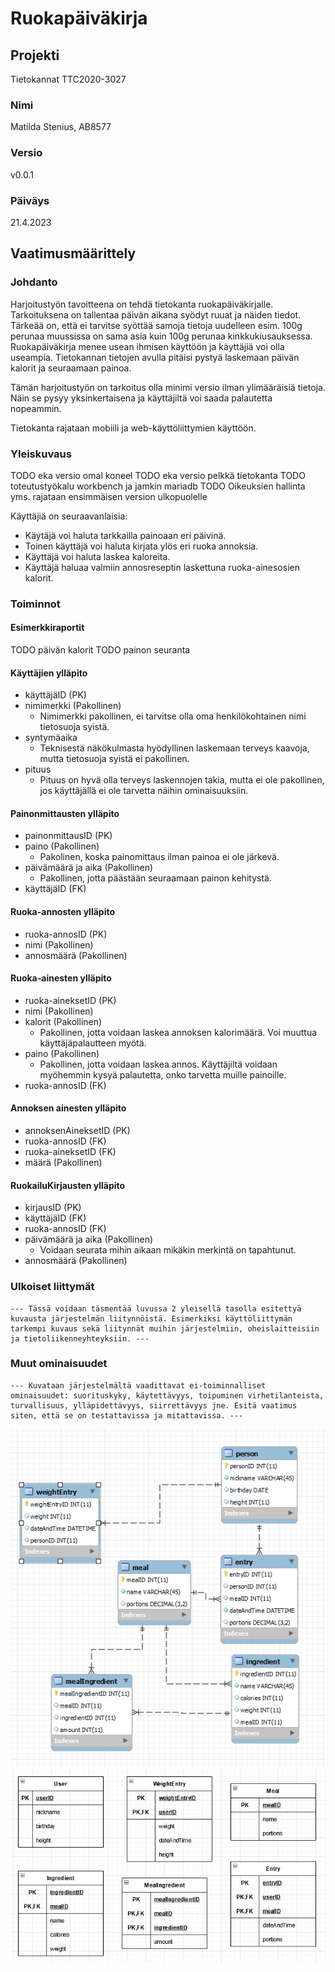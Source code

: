 # Ruokapäiväkirja

## Projekti

Tietokannat TTC2020-3027

### Nimi

Matilda Stenius, AB8577

### Versio

v0.0.1

### Päiväys

21.4.2023

## Vaatimusmäärittely

### Johdanto

Harjoitustyön tavoitteena on tehdä tietokanta ruokapäiväkirjalle. Tarkoituksena on tallentaa päivän aikana syödyt ruuat ja näiden tiedot. Tärkeää on, että ei tarvitse syöttää samoja tietoja uudelleen esim. 100g perunaa muussissa on sama asia kuin 100g perunaa kinkkukiusauksessa. Ruokapäiväkirja menee usean ihmisen käyttöön ja käyttäjiä voi olla useampia. Tietokannan tietojen avulla pitäisi pystyä laskemaan päivän kalorit ja seuraamaan painoa.

Tämän harjoitustyön on tarkoitus olla minimi versio ilman ylimääräisiä tietoja. Näin se pysyy yksinkertaisena ja käyttäjiltä voi saada palautetta nopeammin.

Tietokanta rajataan mobiili ja web-käyttöliittymien käyttöön.

### Yleiskuvaus

TODO eka versio omal koneel
TODO eka versio pelkkä tietokanta
TODO toteutustyökalu workbench ja jamkin mariadb
TODO Oikeuksien hallinta yms. rajataan ensimmäisen version ulkopuolelle

Käyttäjiä on seuraavanlaisia:

- Käytäjä voi haluta tarkkailla painoaan eri päivinä.
- Toinen käyttäjä voi haluta kirjata ylös eri ruoka annoksia.
- Käyttäjä voi haluta laskea kaloreita.
- Käyttäjä haluaa valmiin annosreseptin laskettuna ruoka-ainesosien kalorit.

### Toiminnot

#### Esimerkkiraportit

TODO päivän kalorit
TODO painon seuranta

#### Käyttäjien ylläpito

- käyttäjäID (PK)
- nimimerkki (Pakollinen)
  - Nimimerkki pakollinen, ei tarvitse olla oma henkilökohtainen nimi tietosuoja syistä.
- syntymäaika
  - Teknisestä näkökulmasta hyödyllinen laskemaan terveys kaavoja, mutta tietosuoja syistä ei pakollinen.
- pituus
  - Pituus on hyvä olla terveys laskennojen takia, mutta ei ole pakollinen, jos käyttäjällä ei ole tarvetta näihin ominaisuuksiin.

#### Painonmittausten ylläpito

- painonmittausID (PK)
- paino (Pakollinen)
  - Pakolinen, koska painomittaus ilman painoa ei ole järkevä.
- päivämäärä ja aika (Pakollinen)
  - Pakollinen, jotta päästään seuraamaan painon kehitystä.
- käyttäjäID (FK)

#### Ruoka-annosten ylläpito

- ruoka-annosID (PK)
- nimi (Pakollinen)
- annosmäärä (Pakollinen)

#### Ruoka-ainesten ylläpito

- ruoka-aineksetID (PK)
- nimi (Pakollinen)
- kalorit (Pakollinen)
  - Pakollinen, jotta voidaan laskea annoksen kalorimäärä. Voi muuttua käyttäjäpalautteen myötä.
- paino (Pakollinen)
  - Pakollinen, jotta voidaan laskea annos. Käyttäjiltä voidaan myöhemmin kysyä palautetta, onko tarvetta muille painoille.
- ruoka-annosID (FK)

#### Annoksen ainesten ylläpito

- annoksenAineksetID (PK)
- ruoka-annosID (FK)
- ruoka-aineksetID (FK)
- määrä (Pakollinen)

#### RuokailuKirjausten ylläpito

- kirjausID (PK)
- käyttäjäID (FK)
- ruoka-annosID (FK)
- päivämäärä ja aika (Pakollinen)
  - Voidaan seurata mihin aikaan mikäkin merkintä on tapahtunut.
- annosmäärä (Pakollinen)

### Ulkoiset liittymät

    --- Tässä voidaan täsmentää luvussa 2 yleisellä tasolla esitettyä kuvausta järjestelmän liitynnöistä. Esimerkiksi käyttöliittymän tarkempi kuvaus sekä liitynnät muihin järjestelmiin, oheislaitteisiin ja tietoliikenneyhteyksiin. ---

### Muut ominaisuudet

    --- Kuvataan järjestelmältä vaadittavat ei-toiminnalliset ominaisuudet: suorituskyky, käytettävyys, toipuminen virhetilanteista, turvallisuus, ylläpidettävyys, siirrettävyys jne. Esitä vaatimus siten, että se on testattavissa ja mitattavissa. ---

![kuva tietokannasta](pictures/sql.jpg)
![kuva hahmotelma tietokannoista](pictures/drawio.jpg)
